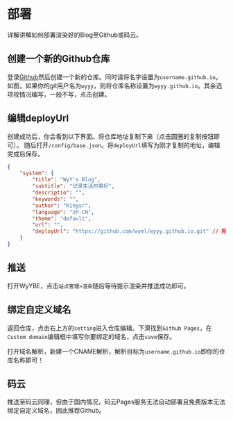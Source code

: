 # 部署

详解讲解如何部署渲染好的Blog至Github或码云。

## 创建一个新的Github仓库

登录[Github](https://github.com)然后创建一个新的仓库。同时请将名字设置为`username.github.io`。如图，如果你的git用户名为`wyyy`，则将仓库名称设置为`wyyy.github.io`。其余选项视情况编写，一般不写，点击创建。

## 编辑deployUrl

创建成功后，你会看到以下界面。将仓库地址复制下来（点击圆圈的复制按钮即可）。
随后打开`/config/base.json`。将`deployUrl`填写为刚才复制的地址，编辑完成后保存。

```json
{
    "system": {
        "title": "WyY's Blog",
        "subtitle": "记录生活的美好",
        "descriptio": "",
        "keywords": "",
        "author": "Kingsr",
        "language": "zh-CN",
        "theme": "default",
        "url": "",
        "deployUrl": "https://github.com/wyml/wyyy.github.io.git" // 将地址复制到此
    }
}
```

## 推送

打开WyYBE，点击`站点管理>渲染`随后等待提示渲染并推送成功即可。

## 绑定自定义域名

返回仓库，点击右上方的`setting`进入仓库编辑。下滑找到`Github Pages`，在`Custom domain`编辑框中填写你要绑定的域名，点击`save`保存。

打开域名解析，新建一个CNAME解析，解析目标为`username.github.io`即你的仓库名称即可！

## 码云

推送至码云同理，但由于国内情况，码云Pages服务无法自动部署且免费版本无法绑定自定义域名，因此推荐Github。
